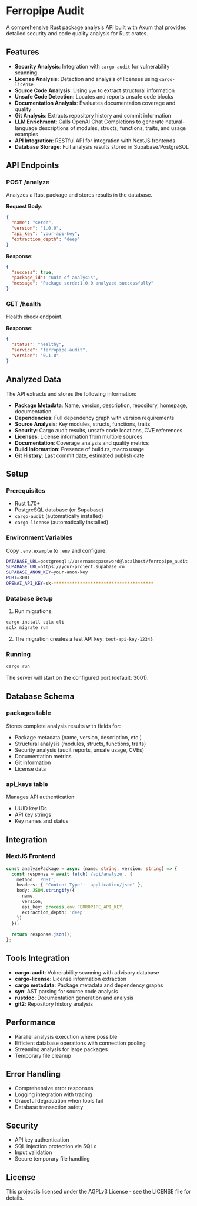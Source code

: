 # Ferropipe Audit

A comprehensive Rust package analysis API built with Axum that provides detailed security and code quality analysis for Rust crates.

## Features

- **Security Analysis**: Integration with `cargo-audit` for vulnerability scanning
- **License Analysis**: Detection and analysis of licenses using `cargo-license`
- **Source Code Analysis**: Using `syn` to extract structural information
- **Unsafe Code Detection**: Locates and reports unsafe code blocks
- **Documentation Analysis**: Evaluates documentation coverage and quality
- **Git Analysis**: Extracts repository history and commit information
- **LLM Enrichment**: Calls OpenAI Chat Completions to generate natural-language descriptions of modules, structs, functions, traits, and usage examples
- **API Integration**: RESTful API for integration with NextJS frontends
- **Database Storage**: Full analysis results stored in Supabase/PostgreSQL

## API Endpoints

### POST /analyze

Analyzes a Rust package and stores results in the database.

**Request Body:**
```json
{
  "name": "serde",
  "version": "1.0.0",
  "api_key": "your-api-key",
  "extraction_depth": "deep"
}
```

**Response:**
```json
{
  "success": true,
  "package_id": "uuid-of-analysis",
  "message": "Package serde:1.0.0 analyzed successfully"
}
```

### GET /health

Health check endpoint.

**Response:**
```json
{
  "status": "healthy",
  "service": "ferropipe-audit",
  "version": "0.1.0"
}
```

## Analyzed Data

The API extracts and stores the following information:

- **Package Metadata**: Name, version, description, repository, homepage, documentation
- **Dependencies**: Full dependency graph with version requirements
- **Source Analysis**: Key modules, structs, functions, traits
- **Security**: Cargo audit results, unsafe code locations, CVE references
- **Licenses**: License information from multiple sources
- **Documentation**: Coverage analysis and quality metrics
- **Build Information**: Presence of build.rs, macro usage
- **Git History**: Last commit date, estimated publish date

## Setup

### Prerequisites

- Rust 1.70+
- PostgreSQL database (or Supabase)
- `cargo-audit` (automatically installed)
- `cargo-license` (automatically installed)

### Environment Variables

Copy `.env.example` to `.env` and configure:

```bash
DATABASE_URL=postgresql://username:password@localhost/ferropipe_audit
SUPABASE_URL=https://your-project.supabase.co
SUPABASE_ANON_KEY=your-anon-key
PORT=3001
OPENAI_API_KEY=sk-**************************************
```

### Database Setup

1. Run migrations:
```bash
cargo install sqlx-cli
sqlx migrate run
```

2. The migration creates a test API key: `test-api-key-12345`

### Running

```bash
cargo run
```

The server will start on the configured port (default: 3001).

## Database Schema

### packages table

Stores complete analysis results with fields for:
- Package metadata (name, version, description, etc.)
- Structural analysis (modules, structs, functions, traits)
- Security analysis (audit reports, unsafe usage, CVEs)
- Documentation metrics
- Git information
- License data

### api_keys table

Manages API authentication:
- UUID key IDs
- API key strings
- Key names and status

## Integration

### NextJS Frontend

```typescript
const analyzePackage = async (name: string, version: string) => {
  const response = await fetch('/api/analyze', {
    method: 'POST',
    headers: { 'Content-Type': 'application/json' },
    body: JSON.stringify({
      name,
      version,
      api_key: process.env.FERROPIPE_API_KEY,
      extraction_depth: 'deep'
    })
  });
  
  return response.json();
};
```

## Tools Integration

- **cargo-audit**: Vulnerability scanning with advisory database
- **cargo-license**: License information extraction
- **cargo metadata**: Package metadata and dependency graphs
- **syn**: AST parsing for source code analysis
- **rustdoc**: Documentation generation and analysis
- **git2**: Repository history analysis

## Performance

- Parallel analysis execution where possible
- Efficient database operations with connection pooling
- Streaming analysis for large packages
- Temporary file cleanup

## Error Handling

- Comprehensive error responses
- Logging integration with tracing
- Graceful degradation when tools fail
- Database transaction safety

## Security

- API key authentication
- SQL injection protection via SQLx
- Input validation
- Secure temporary file handling

## License

This project is licensed under the AGPLv3 License - see the LICENSE file for details.
